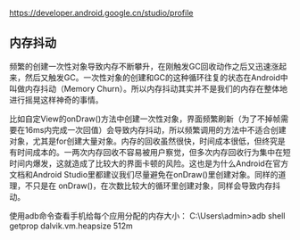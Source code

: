https://developer.android.google.cn/studio/profile













## 内存抖动

频繁的创建一次性对象导致内存不断攀升，在刚触发GC回收动作之后又迅速涨起来，然后又触发GC。一次性对象的创建和GC的这种循环往复的状态在Android中叫做内存抖动（Memory Churn）。所以内存抖动其实并不是我们的内存在整体地进行摇晃这样神奇的事情。

比如自定View的onDraw()方法中创建一次性对象，界面频繁刷新（为了不掉帧需要在16ms内完成一次回值）会导致内存抖动，所以频繁调用的方法中不适合创建对象，尤其是for创建大量对象。内存的回收虽然很快，时间成本很低，但终究是有时间成本的。一两次内存回收不容易被用户察觉，但多次内存回收行为集中在短时间内爆发，这就造成了比较大的界面卡顿的风险。这也是为什么Android在官方文档和Android Studio里都建议我们尽量避免在onDraw()里创建对象。同样的道理，不只是在 onDraw()，在次数比较大的循环里创建对象，同样会导致内存抖动。

使用adb命令查看手机给每个应用分配的内存大小：
C:\Users\admin>adb shell getprop dalvik.vm.heapsize
512m














